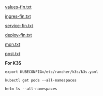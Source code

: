 [values-fin.txt](https://github.com/user-attachments/files/18217894/values-fin.txt)

[ingres-fin.txt](https://github.com/user-attachments/files/18217893/ingres-fin.txt)

[service-fin.txt](https://github.com/user-attachments/files/18217892/service-fin.txt)

[deploy-fin.txt](https://github.com/user-attachments/files/18217891/deploy-fin.txt)

[mon.txt](https://github.com/user-attachments/files/18409558/mon.txt)

[post.txt](https://github.com/user-attachments/files/18409557/post.txt)


**For K3S**

    export KUBECONFIG=/etc/rancher/k3s/k3s.yaml

    kubectl get pods --all-namespaces

    helm ls --all-namespaces
